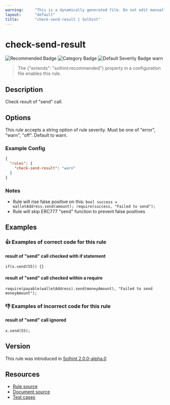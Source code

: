 ```yaml
---
warning:     "This is a dynamically generated file. Do not edit manually."
layout:      "default"
title:       "check-send-result | Solhint"
---
```


# check-send-result
![Recommended Badge](https://img.shields.io/badge/-Recommended-brightgreen)
![Category Badge](https://img.shields.io/badge/-Security%20Rules-informational)
![Default Severity Badge warn](https://img.shields.io/badge/Default%20Severity-warn-yellow)
> The {"extends": "solhint:recommended"} property in a configuration file enables this rule.


## Description
Check result of "send" call.

## Options
This rule accepts a string option of rule severity. Must be one of "error", "warn", "off". Default to warn.

### Example Config
```json
{
  "rules": {
    "check-send-result": "warn"
  }
}
```

### Notes
- Rule will rise false positive on this: `bool success = walletAddress.send(amount); require(success, "Failed to send"); ` 
- Rule will skip ERC777 "send" function to prevent false positives

## Examples
### 👍 Examples of **correct** code for this rule

#### result of "send" call checked with if statement

```solidity
if(x.send(55)) {}
```

#### result of "send" call checked within a require

```solidity
require(payable(walletAddress).send(moneyAmount), "Failed to send moneyAmount");
```

### 👎 Examples of **incorrect** code for this rule

#### result of "send" call ignored

```solidity
x.send(55);
```

## Version
This rule was introduced in [Solhint 2.0.0-alpha.0](https://github.com/protofire/solhint/tree/v2.0.0-alpha.0)

## Resources
- [Rule source](https://github.com/protofire/solhint/tree/master/lib/rules/security/check-send-result.js)
- [Document source](https://github.com/protofire/solhint/tree/master/docs/rules/security/check-send-result.md)
- [Test cases](https://github.com/protofire/solhint/tree/master/test/rules/security/check-send-result.js)
